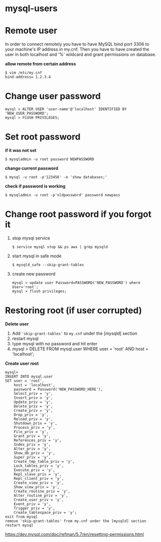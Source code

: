 mysql-users
===========
# Remote user
In order to connect remotely you have to have MySQL bind port 3306 to your machine's IP address in my.cnf. Then you have to have created the user in both localhost and '%' wildcard and grant permissions on database.

**allow remote from certain address**  

    $ vim /etc/my.cnf  
    bind-address= 1.2.3.4  

# Change user password
```
mysql > ALTER USER 'user-name'@'localhost' IDENTIFIED BY 'NEW_USER_PASSWORD';  
mysql > FLUSH PRIVILEGES;
```

# Set root password
**if it was not set**

`$ mysqladmin -u root password NEWPASSWORD`

**change current password**

`$ mysql -u root -p'123456' -e 'show databases;'`

**check if password is working**

`$ mysqladmin -u root -p'oldpassword' password newpass`

# Change root password if you forgot it
1. stop mysql service

    `$ service mysql stop && ps awx | grep mysqld`

2. start mysql in safe mode

    `$ mysqld_safe --skip-grant-tables`
    
 3. create new password

    `mysql > update user Password=PASSWORD('NEW_PASSWORD') where User='root';`  
    `mysql > flush privileges;`

# Restoring root (if user corrupted)

**Delete user**
1. Add `'skip-grant-tables'` to `my.cnf` under the [mysqld] section
2. restart mysql
3. type mysql with no password and hit enter
4. mysql > DELETE FROM mysql.user WHERE  user = 'root' AND host = 'localhost'; 

**Create user root**
```
mysql> 
INSERT INTO mysql.user 
SET user = 'root', 
    host = 'localhost', 
    password = Password('NEW_PASSWORD_HERE'), 
    Select_priv = 'y',
    Insert_priv = 'y',
    Update_priv = 'y',
    Delete_priv = 'y',
    Create_priv = 'y',
    Drop_priv = 'y',
    Reload_priv = 'y',
    Shutdown_priv = 'y',
    Process_priv = 'y',
    File_priv = 'y',
    Grant_priv = 'y',
    References_priv = 'y',
    Index_priv = 'y',
    Alter_priv = 'y',
    Show_db_priv = 'y',
    Super_priv = 'y',
    Create_tmp_table_priv = 'y',
    Lock_tables_priv = 'y',
    Execute_priv = 'y',
    Repl_slave_priv = 'y',
    Repl_client_priv = 'y',
    Create_view_priv = 'y',
    Show_view_priv = 'y',
    Create_routine_priv = 'y',
    Alter_routine_priv = 'y',
    Create_user_priv = 'y',
    Event_priv = 'y',
    Trigger_priv = 'y',
    Create_tablespace_priv = 'y';
exit from mysql
remove 'skip-grant-tables' from my.cnf under the [mysqld] section
restart mysql
```
https://dev.mysql.com/doc/refman/5.7/en/resetting-permissions.html